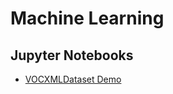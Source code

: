 # Machine Learning
## Jupyter Notebooks
* [VOCXMLDataset Demo](https://nbviewer.jupyter.org/github/mfl28/MachineLearning/blob/master/notebooks/VOCXMLDataset_Demo.ipynb)
